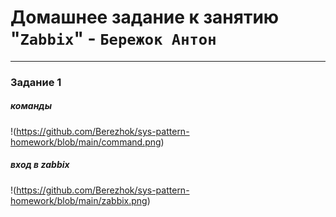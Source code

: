 # Домашнее задание к занятию "`Zabbix`" - `Бережок Антон`


---

### Задание 1
##### команды
!(https://github.com/Berezhok/sys-pattern-homework/blob/main/command.png)
##### вход в zabbix
!(https://github.com/Berezhok/sys-pattern-homework/blob/main/zabbix.png)

